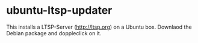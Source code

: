 # ubuntu-ltsp-updater

This installs a LTSP-Server (http://ltsp.org) on a Ubuntu box. Downlaod the Debian package and doppleclick on it.


